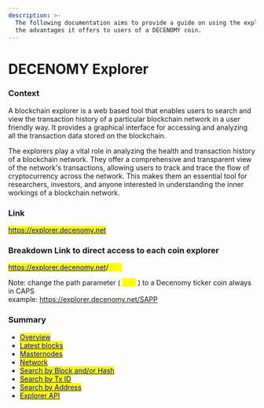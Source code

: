 ```yaml
---
description: >-
  The following documentation aims to provide a guide on using the explorer and
  the advantages it offers to users of a DECENOMY coin.
---
```


# DECENOMY Explorer

### Context

A blockchain explorer is a web based tool that enables users to search and view the transaction history of a particular blockchain network in a user friendly way. It provides a graphical interface for accessing and analyzing all the transaction data stored on the blockchain.

The explorers play a vital role in analyzing the health and transaction history of a blockchain network. They offer a comprehensive and transparent view of the network's transactions, allowing users to track and trace the flow of cryptocurrency across the network. This makes them an essential tool for researchers, investors, and anyone interested in understanding the inner workings of a blockchain network.

### Link

<mark style="color:blue;"></mark>[<mark style="color:blue;">https://explorer.decenomy.net</mark>](https://explorer.decenomy.net)<mark style="color:blue;"></mark>

### Breakdown Link to direct access to each coin explorer

<mark style="color:blue;"></mark>[<mark style="color:blue;">https://explorer.decenomy.net</mark>](https://explorer.decenomy.net)<mark style="color:blue;">/</mark><mark style="color:yellow;">coin</mark>

&#x20;Note: change the path parameter ( <mark style="color:yellow;">coin</mark> ) to a Decenomy ticker coin always in CAPS\
&#x20;example: https://explorer.decenomy.net/SAPP



### Summary

* <mark style="color:blue;"></mark>[<mark style="color:blue;">Overview</mark>](decenomy-explorer/overview.md)<mark style="color:blue;"></mark>
* <mark style="color:blue;"></mark>[<mark style="color:blue;">Latest blocks</mark>](decenomy-explorer/latest-blocks.md)<mark style="color:blue;"></mark>
* <mark style="color:blue;"></mark>[<mark style="color:blue;">Masternodes</mark>](decenomy-explorer/masternodes.md)
* <mark style="color:blue;"></mark>[<mark style="color:blue;">Network</mark>](decenomy-explorer/network.md)
* <mark style="color:blue;"></mark>[<mark style="color:blue;">Search by Block and/or Hash</mark>](decenomy-explorer/search-by-block-and-or-hash.md)<mark style="color:blue;"></mark>
* <mark style="color:blue;"></mark>[<mark style="color:blue;">Search by Tx ID</mark>](decenomy-explorer/search-by-tx-id.md)<mark style="color:blue;"></mark>
* <mark style="color:blue;"></mark>[<mark style="color:blue;">Search by Address</mark>](decenomy-explorer/search-by-address.md)<mark style="color:blue;"></mark>
* <mark style="color:blue;"></mark>[<mark style="color:blue;">Explorer API</mark>](decenomy-explorer/explorer-api.md)<mark style="color:blue;"></mark>
